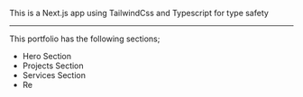 This is a Next.js app using TailwindCss and Typescript for type safety

---
This portfolio has the following sections;

- Hero Section
- Projects Section
- Services Section
- Re
